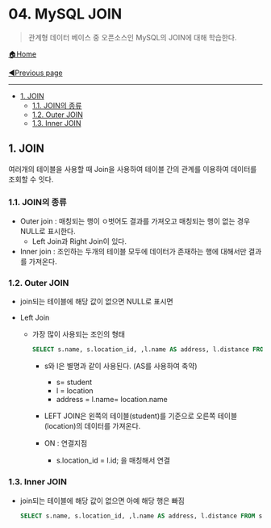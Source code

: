 # 04. MySQL JOIN

> 관계형 데이터 베이스 중 오픈소스인 MySQL의 JOIN에 대해 학습한다.

[🏠Home](https://github.com/batboy118/Study_Note)

[◀Previous page ](./README.md)

---

<!-- TOC -->

- [1. JOIN](#1-join)
    - [1.1. JOIN의 종류](#11-join의-종류)
    - [1.2. Outer JOIN](#12-outer-join)
    - [1.3. Inner JOIN](#13-inner-join)

<!-- /TOC -->

## 1. JOIN

여러개의 테이블을 사용할 때 Join을 사용하여 테이블 간의 관계를 이용하여 데이터를 조회할 수 잇다.

### 1.1. JOIN의 종류

- Outer join : 매칭되는 행이 ㅇ벗어도 결과를 가져오고 매칭되는 행이 없는 경우 NULL로 표시한다.
  - Left Join과 Right Join이 있다.
- Inner join : 조인하는 두개의 테이블 모두에 데이터가 존재하는 행에 대해서만 결과를 가져온다.

### 1.2. Outer JOIN

- join되는 테이블에 해당 값이 없으면 NULL로 표시면

- Left Join

  - 가장 많이 사용되는 조인의 형태

    ```sql
    SELECT s.name, s.location_id, ,l.name AS address, l.distance FROM student AS s LEFT JOIN location AS l ON s.location_id = l.id;
    ```

    - s와 l은 별명과 같이 사용된다. (AS를 사용하여 축약)
      - s= student
      - l = location
      - address = l.name= location.name

    - LEFT JOIN은 왼쪽의 테이블(student)를 기준으로 오른쪽 테이블(location)의 데이터를 가져온다.
    - ON : 연결지점
      -  s.location_id = l.id; 을 매칭해서  연결

### 1.3. Inner JOIN

- join되는 테이블에 해당 값이 없으면 아예 해당 행은 빠짐

  ```sql
  SELECT s.name, s.location_id, ,l.name AS address, l.distance FROM student AS s INNER JOIN location AS l ON s.location_id = l.id;
  ```

